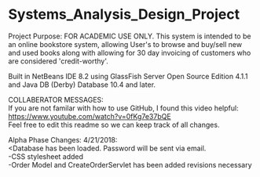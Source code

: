 # Systems_Analysis_Design_Project

Project Purpose: FOR ACADEMIC USE ONLY. This system is intended to be an online bookstore system, allowing User's to browse and buy/sell new and used books along with allowing for 30 day invoicing of customers who are considered 'credit-worthy'.


Built in NetBeans IDE 8.2 using GlassFish Server Open Source Edition 4.1.1 and Java DB (Derby) Database 10.4 and later.

COLLABERATOR MESSAGES:<br />
If you are not familar with how to use GitHub, I found this video helpful:
https://www.youtube.com/watch?v=0fKg7e37bQE<br />
Feel free to edit this readme so we can keep track of all changes.<br />

Alpha Phase Changes:
4/21/2018:<br />
<Database has been loaded. Password will be sent via email.<br />
-CSS stylesheet added<br />
-Order Model and CreateOrderServlet has been added revisions necessary<br />
